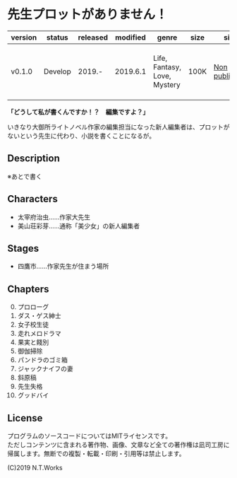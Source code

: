 # 先生プロットがありません！

| version | status | released | modified | genre | size | site | contest |
| --- | --- | --- | --- | --- | --- | --- | --- |
| v0.1.0 | Develop | 2019.- | 2019.6.1 | Life, Fantasy, Love, Mystery | 100K | [Non published](https://novelup.plus/) | [第1回ノベルアッププラス大賞](https://novelup.plus/) |

**「どうして私が書くんですか！？　編集ですよ？」**

いきなり大御所ライトノベル作家の編集担当になった新人編集者は、プロットがないという先生に代わり、小説を書くことになるが。

## Description

※あとで書く

## Characters

- 太宰府治虫……作家大先生
- 美山荘彩芽……通称「美少女」の新人編集者

## Stages

- 四鷹市……作家先生が住まう場所

## Chapters

0. プロローグ
1. ダス・ゲス紳士
2. 女子校生徒
3. 走れメロドラマ
4. 果実と餞別
5. 御伽掃除
6. パンドラのゴミ箱
7. ジャックナイフの妻
8. 斜原稿
9. 先生失格
10. グッドバイ

## License

プログラムのソースコードについてはMITライセンスです。  
ただしコンテンツに含まれる著作物、画像、文章など全ての著作権は凪司工房に帰属します。無断での複製・転載・印刷・引用等は禁止します。

(C)2019 N.T.Works

